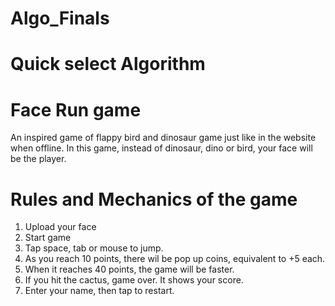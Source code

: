 # Algo_Finals

# Quick select Algorithm 


# Face Run game
An inspired game of flappy bird and dinosaur game just like in the website when offline. In this game, instead of dinosaur, dino or bird, your face will be the player. 

# Rules and Mechanics of the game
1. Upload your face
2. Start game
3. Tap space, tab or mouse to jump.
4. As you reach 10 points, there wil be pop up coins, equivalent to +5 each.
5. When it reaches 40 points, the game will be faster.
6. If you hit the cactus, game over. It shows your score.
7. Enter your name, then tap to restart. 



